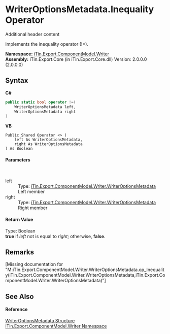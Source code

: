 # WriterOptionsMetadata.Inequality Operator 
Additional header content 

Implements the inequality operator (!=).

**Namespace:**&nbsp;<a href="N_iTin_Export_ComponentModel_Writer">iTin.Export.ComponentModel.Writer</a><br />**Assembly:**&nbsp;iTin.Export.Core (in iTin.Export.Core.dll) Version: 2.0.0.0 (2.0.0.0)

## Syntax

**C#**<br />
``` C#
public static bool operator !=(
	WriterOptionsMetadata left,
	WriterOptionsMetadata right
)
```

**VB**<br />
``` VB
Public Shared Operator <> ( 
	left As WriterOptionsMetadata,
	right As WriterOptionsMetadata
) As Boolean
```


#### Parameters
&nbsp;<dl><dt>left</dt><dd>Type: <a href="T_iTin_Export_ComponentModel_Writer_WriterOptionsMetadata">iTin.Export.ComponentModel.Writer.WriterOptionsMetadata</a><br />Left member</dd><dt>right</dt><dd>Type: <a href="T_iTin_Export_ComponentModel_Writer_WriterOptionsMetadata">iTin.Export.ComponentModel.Writer.WriterOptionsMetadata</a><br />Right member</dd></dl>

#### Return Value
Type: Boolean<br /><strong>true</strong> if *left* not is equal to *right*; otherwise, <strong>false</strong>.

## Remarks
\[Missing <remarks> documentation for "M:iTin.Export.ComponentModel.Writer.WriterOptionsMetadata.op_Inequality(iTin.Export.ComponentModel.Writer.WriterOptionsMetadata,iTin.Export.ComponentModel.Writer.WriterOptionsMetadata)"\]

## See Also


#### Reference
<a href="T_iTin_Export_ComponentModel_Writer_WriterOptionsMetadata">WriterOptionsMetadata Structure</a><br /><a href="N_iTin_Export_ComponentModel_Writer">iTin.Export.ComponentModel.Writer Namespace</a><br />